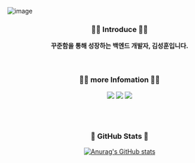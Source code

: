 ![image](https://github.com/sh111-coder/sh111-coder/assets/95729738/8f30f914-f76a-4f7d-9a70-f743fa6dfdb6)<div align="center">
  <h3>👋🏻 Introduce 👋🏻</h3>
  <strong>꾸준함을 통해 성장하는 백엔드 개발자, 김성훈입니다.</strong>
</div>

<br />
<br />

<h3 align="center">🙋‍♂️ more Infomation 🙋‍♂️</h3>
<p align="center">
<a href="https://ksh-coding.tistory.com/" target="_blank"><img src="https://img.shields.io/badge/Tistory-000000?style=flat-square&logo=Tistory&logoColor=white"/></a>
<img src="https://img.shields.io/badge/seongha.dev@gmail.com-EA4335?style=flat-square&logo=Gmail&logoColor=white"/>
<img src="https://img.shields.io/badge/ohk9134@naver.com-03C75A?style=flat-square&logo=Naver&logoColor=white"/> 
</p>
  
<br />
<br />

<!--
<div align=center> 
  <h3 align="center"> 💡 Algorithm Practice 💡 </h3>
  
[![Solved.ac 프로필](http://mazassumnida.wtf/api/v2/generate_badge?boj=ohk9134)](https://solved.ac/ohk9134)
  
</div>

<br />
-->

<div align=center> 
   <h3 align="center"> 🔎 GitHub Stats 🔎 </h3>
  
[![Anurag's GitHub stats](https://github-readme-stats.vercel.app/api?username=sh111-coder&theme=vue)](https://github.com/anuraghazra/github-readme-stats)

</div>


<!---
KSH-beginner/KSH-beginner is a ✨ special ✨ repository because its `README.md` (this file) appears on your GitHub profile.
You can click the Preview link to take a look at your changes.
--->
